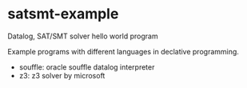 # satsmt-example
Datalog, SAT/SMT solver hello world program

Example programs with different languages in declative programming.

* souffle: oracle souffle datalog interpreter
* z3: z3 solver by microsoft
